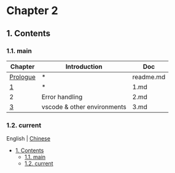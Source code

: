 # Chapter 2

## 1. Contents

### 1.1. main

| Chapter                 | Introduction                | Doc       |
| ----------------------- | --------------------------- | --------- |
| [Prologue](./readme.md) | \*                          | readme.md |
| [1](./1.md)             | \*                          | 1.md      |
| 2                       | Error handling              | 2.md      |
| [3](./3.md)             | vscode & other environments | 3.md      |

### 1.2. current

English | [Chinese](../zh/2.md)

- [1. Contents](#1-contents)
  - [1.1. main](#11-main)
  - [1.2. current](#12-current)
